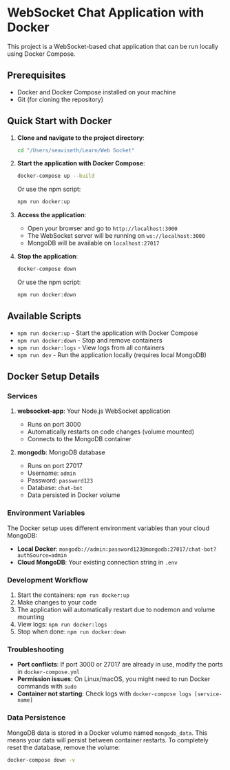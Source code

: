 # WebSocket Chat Application with Docker

This project is a WebSocket-based chat application that can be run locally using Docker Compose.

## Prerequisites

- Docker and Docker Compose installed on your machine
- Git (for cloning the repository)

## Quick Start with Docker

1. **Clone and navigate to the project directory**:

   ```bash
   cd "/Users/seaviseth/Learn/Web Socket"
   ```

2. **Start the application with Docker Compose**:

   ```bash
   docker-compose up --build
   ```

   Or use the npm script:

   ```bash
   npm run docker:up
   ```

3. **Access the application**:

   - Open your browser and go to `http://localhost:3000`
   - The WebSocket server will be running on `ws://localhost:3000`
   - MongoDB will be available on `localhost:27017`

4. **Stop the application**:

   ```bash
   docker-compose down
   ```

   Or use the npm script:

   ```bash
   npm run docker:down
   ```

## Available Scripts

- `npm run docker:up` - Start the application with Docker Compose
- `npm run docker:down` - Stop and remove containers
- `npm run docker:logs` - View logs from all containers
- `npm run dev` - Run the application locally (requires local MongoDB)

## Docker Setup Details

### Services

1. **websocket-app**: Your Node.js WebSocket application

   - Runs on port 3000
   - Automatically restarts on code changes (volume mounted)
   - Connects to the MongoDB container

2. **mongodb**: MongoDB database
   - Runs on port 27017
   - Username: `admin`
   - Password: `password123`
   - Database: `chat-bot`
   - Data persisted in Docker volume

### Environment Variables

The Docker setup uses different environment variables than your cloud MongoDB:

- **Local Docker**: `mongodb://admin:password123@mongodb:27017/chat-bot?authSource=admin`
- **Cloud MongoDB**: Your existing connection string in `.env`

### Development Workflow

1. Start the containers: `npm run docker:up`
2. Make changes to your code
3. The application will automatically restart due to nodemon and volume mounting
4. View logs: `npm run docker:logs`
5. Stop when done: `npm run docker:down`

### Troubleshooting

- **Port conflicts**: If port 3000 or 27017 are already in use, modify the ports in `docker-compose.yml`
- **Permission issues**: On Linux/macOS, you might need to run Docker commands with `sudo`
- **Container not starting**: Check logs with `docker-compose logs [service-name]`

### Data Persistence

MongoDB data is stored in a Docker volume named `mongodb_data`. This means your data will persist between container restarts. To completely reset the database, remove the volume:

```bash
docker-compose down -v
```
